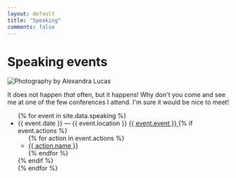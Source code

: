 ```yaml
---
layout: default
title: "Speaking"
comments: false
---
```


# Speaking events

<img src="https://pbs.twimg.com/profile_banners/551949534/1401302499/1500x500" alt="Photography by Alexandra Lucas" />

It does not happen *that* often, but it happens! Why don't you come and see me at one of the few conferences I attend. I'm sure it would be nice to meet!


<ul class="events  list">
{% for event in site.data.speaking %}
  <li class="event  list__item{% if event.past %}  event--past{% endif %}">
    <span class="event__data  list__secondary-content">{{ event.date }} — {{ event.location }}</span>
    <a class="event__link  list__primary-content" href="{{ event.link }}" target="_blank">
      {{ event.event }}
    </a>
    {% if event.actions %}
    <ul class="event__actions">
    {% for action in event.actions %}
      <li><a target="_blank" href="{{ action.link }}">{{ action.name }}</a></li>
    {% endfor %}
    </ul>
    {% endif %}
  </li>
{% endfor %}
</ul>

